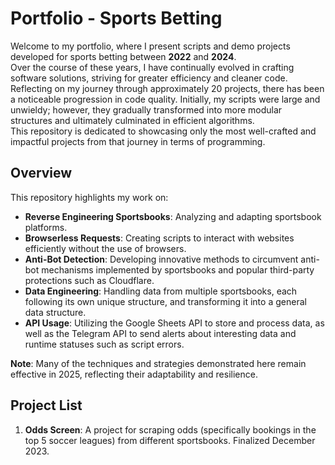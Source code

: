 # Portfolio - Sports Betting

Welcome to my portfolio, where I present scripts and demo projects developed for sports betting between **2022** and **2024**.  
Over the course of these years, I have continually evolved in crafting software solutions, striving for greater efficiency and cleaner code.  
Reflecting on my journey through approximately 20 projects, there has been a noticeable progression in code quality. Initially, my scripts were large and unwieldy; however, they gradually transformed into more modular structures and ultimately culminated in efficient algorithms.  
This repository is dedicated to showcasing only the most well-crafted and impactful projects from that journey in terms of programming.

## Overview

This repository highlights my work on:
- **Reverse Engineering Sportsbooks**: Analyzing and adapting sportsbook platforms.
- **Browserless Requests**: Creating scripts to interact with websites efficiently without the use of browsers.
- **Anti-Bot Detection**: Developing innovative methods to circumvent anti-bot mechanisms implemented by sportsbooks and popular third-party protections such as Cloudflare.
- **Data Engineering**: Handling data from multiple sportsbooks, each following its own unique structure, and transforming it into a general data structure.
- **API Usage**: Utilizing the Google Sheets API to store and process data, as well as the Telegram API to send alerts about interesting data and runtime statuses such as script errors.

**Note**: Many of the techniques and strategies demonstrated here remain effective in 2025, reflecting their adaptability and resilience.

## Project List
1. **Odds Screen**: A project for scraping odds (specifically bookings in the top 5 soccer leagues) from different sportsbooks. Finalized December 2023.
